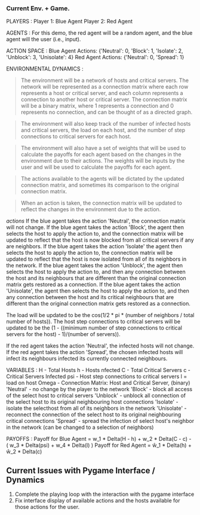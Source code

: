 ### Current Env. + Game.

PLAYERS :
Player 1: Blue Agent
Player 2: Red Agent


AGENTS :
For this demo, the red agent will be a random agent, and the blue agent will the user (i.e., input).


ACTION SPACE :
Blue Agent Actions: {'Neutral': 0, 'Block': 1, 'Isolate': 2, 'Unblock': 3, 'Unisolate': 4}
Red Agent Actions: {'Neutral': 0, 'Spread': 1}


ENVIRONMENTAL DYNAMICS :
> The environment will be a network of hosts and critical servers. The network will be represented as a connection matrix
where each row represents a host or critical server, and each column represents a connection to another host or critical server. 
The connection matrix will be a binary matrix, where 1 represents a connection and 0 represents no connection, and can be thought of as a directed graph.

> The environment will also keep track of the number of infected hosts and critical servers, the load on each host, 
and the number of step connections to critical servers for each host. 

> The environment will also have a set of weights that will be used to calculate the payoffs for each agent based on the changes 
in the environment due to their actions. The weights will be inputs by the user and will be used to calculate the payoffs for each agent.

> The actions available to the agents will be dictated by the updated connection matrix, and sometimes its comparison to the original connection matrix.

> When an action is taken, the connection matrix will be updated to reflect the changes in the environment due to the action.

*actions*
If the blue agent takes the action 'Neutral', the connection matrix will not change.
If the blue agent takes the action 'Block', the agent then selects the host to apply the action to, and the connection matrix will be updated to reflect that the host is now blocked from all critical servers if any are neighbors.
If the blue agent takes the action 'Isolate' the agent then selects the host to apply the action to, the connection matrix will be updated to reflect that the host is now isolated from all of its neighbors in the network.
If the blue agent takes the action 'Unblock', the agent then selects the host to apply the action to, and then any connection between the host and its neighbours that are different than the original connection matrix gets restored as a connection.
If the blue agent takes the action 'Unisolate', the agent then selects the host to apply the action to, and then any connection between the host and its critical neighbours that are different than the original connection matrix gets restored as a connection.

The load will be updated to be the cos(1/2 * pi * (number of neighbors / total number of hosts)).
The host step connections to critical servers will be updated to be the (1 - ((minimum number of step connections to critical servers for the host) - 1)/(number of servers)).

If the red agent takes the action 'Neutral', the infected hosts will not change.
If the red agent takes the action 'Spread', the chosen infected hosts will infect its neighbours infected its currently connected neighbours.


VARIABLES :
H - Total Hosts
h - Hosts nfected
C - Total Critical Servers
c - Critical Servers Infected
psi - Host step connections to critical servers
l = load on host
Omega - Connection Matrix: Host and Critical Server, (binary)
'Neutral' - no change by the player to the network
'Block' - block all access of the select host to critical servers
'Unblock' - unblock all connection of the select host to its original neighbouring host connections
'Isolate' - isolate the selecthost from all of its neighbors in the network
'Unisolate' - reconnect the connection of the select host to its original neighbouring critical connections
'Spread' - spread the infection of select host's neighbor in the network (can be changed to a selection of neighbors)


PAYOFFS :
Payoff for Blue Agent = w_1 * Delta(H - h) + w_2 * Delta(C - c) - ( w_3 * Delta(psi) + w_4 * Delta(l) )
Payoff for Red Agent = ŵ_1 * Delta(h) + ŵ_2 * Delta(c)


## Current Issues with Pygame Interface / Dynamics

1. Complete the playing loop with the interaction with the pygame interface
2. Fix interface display of available actions and the hosts available for those actions for the user.